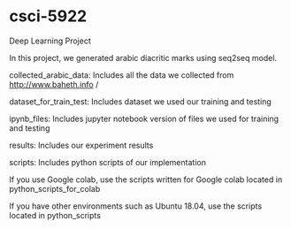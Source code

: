 # csci-5922
Deep Learning Project

In this project, we generated arabic diacritic marks using seq2seq model.

collected_arabic_data: Includes all the data we collected from http://www.baheth.info /

dataset_for_train_test: Includes dataset we used our training and testing

ipynb_files: Includes jupyter notebook version of files  we used for training and testing

results: Includes our experiment results

scripts: Includes python scripts of our implementation

If you use Google colab, use the scripts written for Google colab located in python_scripts_for_colab

If you have other environments such as Ubuntu 18.04, use the scripts located in python_scripts
